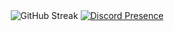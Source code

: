 <!-- Replace 'URL_TO_YOUR_IMAGE' with the actual URL of your background image -->

<div style="background-image: url('https://github.com/s-y-n-q/s-y-n-q/blob/main/SKIBIDIBACKGROUND.png?raw=true'); background-size: cover; padding: 50px; text-align: center;">

![GitHub Streak](https://streak-stats.demolab.com/?user=s-y-n-q&theme=dark&hide_border=true&date_format=M%20j%5B%2C%20Y%5D&background=0F0F0F&ring=DD2727&currStreakLabel=DD2727&fire=DD2727)
[![Discord Presence](https://lanyard.cnrad.dev/api/1197754631728672793)](https://discord.com/users/1197754631728672793)

</div>
